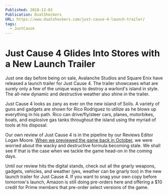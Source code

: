 ```yaml
---
Published: 2018-12-03
Publication: DualShockers
URL: https://www.dualshockers.com/just-cause-4-launch-trailer/
tags:
  - JustCause
---
```

# Just Cause 4 Glides Into Stores with a New Launch Trailer

Just one day before being on sale, Avalanche Studios and Square Enix have released a launch trailer for Just Cause 4. The trailer showcases what are surely only a few of the unique ways to destroy a warlord's island in style. The all-new dynamic and destructive weather also shine in the trailer.

Just Cause 4 looks as zany as ever on the new island of Solís. A variety of guns and gadgets are shown for Rico Rodriguez to utilize as he blows up everything in his path. Rico can drive/fly/steer cars, planes, motorbikes, boats, and explosive gas tanks throughout the island using the myriad of tools at his disposal.

Our own review of Just Cause 4 is in the pipeline by our Reviews Editor Logan Moore. [When we previewed the game back in October](https://www.dualshockers.com/just-cause-4-preview-bells-no-whistles/), we were worried about the wacky and destructive formula becoming stale. We shall see if that is the case when we tackle the game head-on in the coming days.

Until our review hits the digital stands, check out all the gnarly weapons, gadgets, vehicles, and weather (yes, weather can be gnarly too) in the new launch trailer for Just Cause 4. If you want to snag your own copy before tomorrow's launch, Amazon is still doing pre-orders here and offering a $10 credit for Prime members that pre-order select versions of the game.